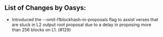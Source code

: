 ## List of Changes by Oasys:
- Introduced the --omit-l1blockhash-in-proposals flag to assist verses that are stuck in L2 output root proposal due to a delay in proposing more than 256 blocks on L1. (#129)